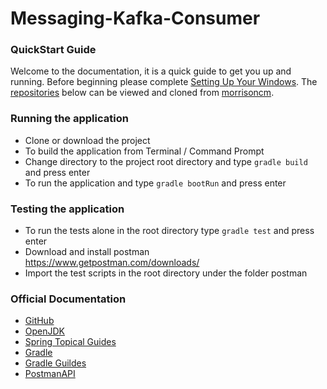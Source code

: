# Messaging-Kafka-Consumer
### QuickStart Guide
Welcome to the documentation, it is a quick guide to get you up and running. Before beginning please complete [Setting Up Your Windows](https://github.com/morrisoncm/documentation/wiki/2.-Setting-Up-Your-Windows). The [repositories](https://github.com/morrisoncm/documentation/wiki/1.-Home#repositories) below can be viewed and cloned from [morrisoncm](https://github.com/morrisoncm?tab=repositories).

### Running the application

- Clone or download the project
- To build the application from Terminal / Command Prompt
- Change directory to the project root directory and type `gradle build` and press enter
- To run the application and type `gradle bootRun` and press enter

### Testing the application
- To run the tests alone in the root directory type `gradle test` and press enter
- Download and install postman <https://www.getpostman.com/downloads/>
- Import the test scripts in the root directory under the folder postman

### Official Documentation

- [GitHub](https://docs.github.com/en/get-started)
- [OpenJDK](https://openjdk.org/install/)
- [Spring Topical Guides](https://spring.io/guides#topical-guides)
- [Gradle](https://gradle.org/install/)
- [Gradle Guildes](https://gradle.org/guides/)
- [PostmanAPI](https://gradle.org/install/)

